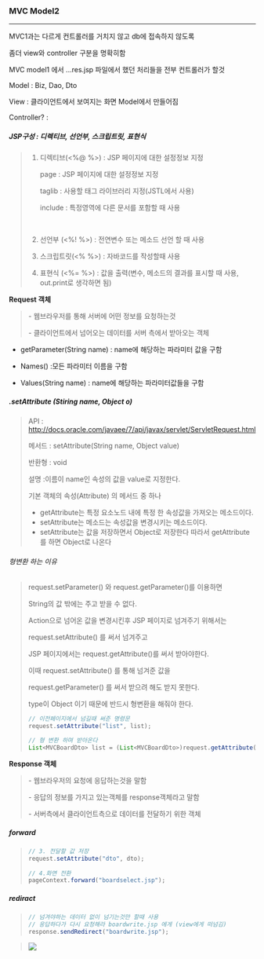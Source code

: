 ### MVC Model2

------

MVC1과는 다르게 컨트롤러를 거치지 않고 db에 접속하지 않도록

좀더 view와 controller 구분을 명확히함

MVC model1 에서 ...res.jsp 파일에서 했던 처리들을 전부 컨트롤러가 할것



Model : Biz, Dao, Dto

View : 클라이언트에서 보여지는 화면 Model에서 만들어짐

Controller? : 



##### **JSP구성 : 디렉티브, 선언부, 스크립트릿, 표현식**

>1. 디렉티브(<%@ %>) : JSP 페이지에 대한 설정정보 지정
>
>     page : JSP 페이지에 대한 설정정보 지정
>
>     taglib : 사용할 태그 라이브러리 지정(JSTL에서 사용)
>
>     include : 특정영역에 다른 문서를 포함할 때 사용
>
>​	
>
>2. 선언부 (<%! %>) : 전연변수 또는 메소드 선언 할 때 사용
>
>3. 스크립트릿(<% %>) : 자바코드를 작성할때 사용
>
>4. 표현식 (<%= %>) : 값을 출력(변수, 메소드의 결과를 표시할 때 사용, out.print로 생각하면 됨)	



**Request 객체**

>\- 웹브라우저를 통해 서버에 어떤 정보를 요청하는것
>
>\- 클라이언트에서 넘어오는 데이터를 서버 측에서 받아오는 객체



- getParameter(String name) : name에 해당하는 파라미터 값을 구함

- Names() :모든 파라미터 이름을 구함

- Values(String name) : name에 해당하는 파라미터값들을 구함



##### .setAttribute (Stiring name, Object o)

>
>
>API : http://docs.oracle.com/javaee/7/api/javax/servlet/ServletRequest.html
>
>메서드 : setAttribute(String name, Object value)
>
>반환형 : void 
>
>설명 :이름이 name인 속성의 값을 value로 지정한다. 
>
>기본 객체의 속성(Attribute) 의 메서드 중 하나
>
>- getAttribute는 특정 요소노드 내에 특정 한 속성값을 가져오는 메소드이다.
>- setAttribute는 메소드는 속성값을 변경시키는 메소드이다.
>- setAttribute는 값을 저장하면서 Object로 저장한다 따라서 getAttribute를 하면 Object로 나온다

###### 형변환 하는 이유 

>request.setParameter() 와 request.getParameter()를 이용하면
>
>String의 값 밖에는 주고 받을 수 없다.
>
>Action으로 넘어온 값을 변경시킨후 JSP 페이지로 넘겨주기 위해서는
>
>request.setAttribute() 를 써서 넘겨주고
>
>JSP 페이지에서는 request.getAttribute()를 써서 받아야한다.
>
>이때 request.setAttribute() 를 통해 넘겨준 값을
>
>request.getParameter() 를 써서 받으려 해도 받지 못한다.
>
>type이 Object 이기 때문에 반드시 형변환을 해줘야 한다.
>
>```java
>// 이전페이지에서 넘길때 써준 명령문
>request.setAttribute("list", list);
>
>// 형 변환 하며 받아온다
>List<MVCBoardDto> list = (List<MVCBoardDto>)request.getAttribute("list");
>```
>
>



**Response 객체**

>\- 웹브라우저의 요청에 응답하는것을 말함
>
>\- 응답의 정보를 가지고 있는객체를 response객체라고 말함
>
>\- 서버측에서 클라이언트측으로 데이터를 전달하기 위한 객체



##### forward

>
>
>```java
>// 3. 전달할 값 저장
>request.setAttribute("dto", dto);
>		
>// 4.화면 전환
>pageContext.forward("boardselect.jsp");
>```
>
>

##### rediract

>
>
>```java
>// 넘겨야하는 데이터 없이 넘기는것만 할때 사용
>// 응답하다가 다시 요청해라 boardwrite.jsp 에게 (view에게 떠넘김)
>response.sendRedirect("boardwrite.jsp");
>```
>
>

>
>
>![](G:\Text-memo\JSP&Servlet\foward&rediract.png)


